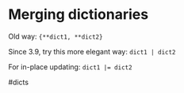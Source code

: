 # Merging dictionaries

Old way: `{**dict1, **dict2}`

Since 3.9, try this more elegant way: `dict1 | dict2`

For in-place updating: `dict1 |= dict2`

#dicts
